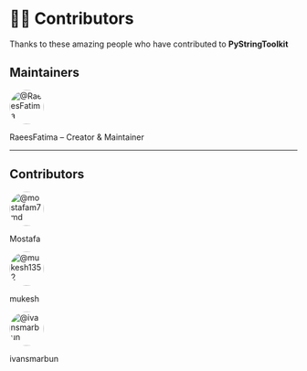 # 👩‍💻 Contributors

Thanks to these amazing people who have contributed to **PyStringToolkit** 

## Maintainers
<a href="https://github.com/RaeesFatima">
  <img src="https://avatars.githubusercontent.com/RaeesFatima" width="60px" style="border-radius:50%" alt="@RaeesFatima"/>
</a>  

RaeesFatima – Creator & Maintainer  

---

## Contributors
<a href="https://github.com/mostafam7md">
  <img src="https://avatars.githubusercontent.com/mostafam7md" width="60px" style="border-radius:50%" alt="@mostafam7md"/>
</a>

Mostafa

<a href="https://github.com/mukesh1352">
  <img src="https://avatars.githubusercontent.com/mukesh1352" width="60px" style="border-radius:50%" alt="@mukesh1352"/>
</a>

mukesh

<a href="https://github.com/ivansmarbun">
  <img src="https://avatars.githubusercontent.com/ivansmarbun" width="60px" style="border-radius:50%" alt="@ivansmarbun"/>
</a>

ivansmarbun
